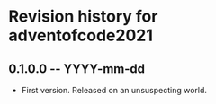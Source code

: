 # Revision history for adventofcode2021

## 0.1.0.0 -- YYYY-mm-dd

* First version. Released on an unsuspecting world.
